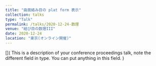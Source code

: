 ```yaml
---
title: "曲面絡み目の plat form 表示"
collection: talks
type: "Talk"
permalink: /talks/2020-12-24-数理
venue: "結び目の数理III"
date: 2020-12-24
location: "東京(オンライン開催)"
---
```


[](
This is a description of your conference proceedings talk, note the different field in type. You can put anything in this field.
)